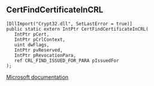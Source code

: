 ## CertFindCertificateInCRL

```
[DllImport("Crypt32.dll", SetLastError = true)]
public static extern IntPtr CertFindCertificateInCRL(
   IntPtr pCert,
   IntPtr pCrlContext,
   uint dwFlags,
   IntPtr pvReserved,
   IntPtr pRevocationPara,
   ref CRL_FIND_ISSUED_FOR_PARA pIssuedFor
);
```

[Microsoft documentation](https://docs.microsoft.com/en-us/windows/win32/api/wincrypt/nf-wincrypt-certfindcertificateincrl)
